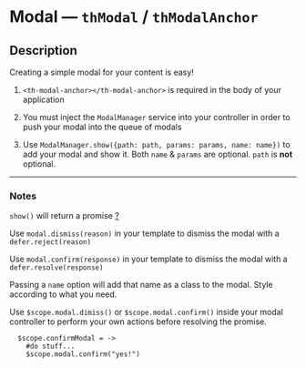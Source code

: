 # Modal — `thModal` / `thModalAnchor`

## Description

Creating a simple modal for your content is easy!

1. `<th-modal-anchor></th-modal-anchor>` is required in the body of your application

2. You must inject the `ModalManager` service into your controller in order to push your modal into the queue of modals

3. Use `ModalManager.show({path: path, params: params, name: name})` to add your modal and show it.
Both `name` & `params` are optional. `path` is **not** optional.

---

### Notes

`show()` will return a promise [?](http://andyshora.com/promises-angularjs-explained-as-cartoon.html "Learn about promises")

Use `modal.dismiss(reason)` in your template to dismiss the modal with a `defer.reject(reason)`

Use `modal.confirm(response)` in your template to dismiss the modal with a `defer.resolve(response)`

Passing a `name` option will add that name as a class to the modal. Style according to what you need.

Use `$scope.modal.dimiss()` or `$scope.modal.confirm()` inside your modal controller to perform your own actions before resolving the promise.

```
  $scope.confirmModal = ->
    #do stuff...
    $scope.modal.confirm("yes!")
```

